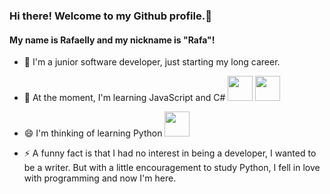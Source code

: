 ### Hi there! Welcome to my Github profile.👋
#### My name is Rafaelly and my nickname is "Rafa"!

- 🔭 I'm a junior software developer, just starting my long career.

  
- 🌱 At the moment, I'm learning JavaScript and C#
  <img loading="lazy" src="https://cdn.jsdelivr.net/gh/devicons/devicon/icons/javascript/javascript-original.svg" width="40" height="40"/>
  <img loading="lazy" src="https://cdn.jsdelivr.net/gh/devicons/devicon/icons/csharp/csharp-original.svg" width="40" height="40"/>


- 😄 I'm thinking of learning Python
  <img loading="lazy" src="https://cdn.jsdelivr.net/gh/devicons/devicon/icons/python/python-original.svg" width="40" height="40"/>    

  
- ⚡ A funny fact is that I had no interest in being a developer, I wanted to be a writer. But with a little encouragement to study Python, I fell in love with programming and now I'm here.
